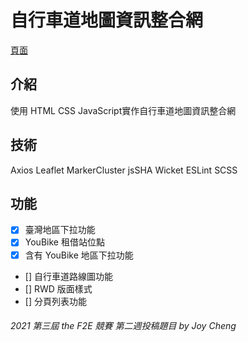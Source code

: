 
# 自行車道地圖資訊整合網
[頁面](https://joy-port.github.io/thef2e-week2/)

## 介紹
使用 HTML CSS JavaScript實作自行車道地圖資訊整合網

## 技術
Axios
Leaflet
MarkerCluster
jsSHA
Wicket
ESLint
SCSS

## 功能
- [x] 臺灣地區下拉功能
- [x] YouBike 租借站位點
- [x] 含有 YouBike 地區下拉功能
- [] 自行車道路線圖功能
- [] RWD 版面樣式
- [] 分頁列表功能

###### 2021 第三屆 the F2E 競賽 第二週投稿題目 by Joy Cheng